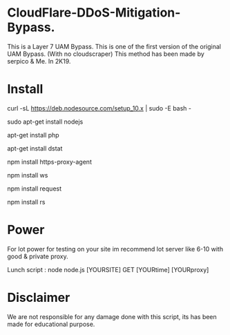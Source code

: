 # CloudFlare-DDoS-Mitigation-Bypass.
This is a Layer 7 UAM Bypass.
This is one of the first version of the original UAM Bypass. (With no cloudscraper)
This method has been made by serpico & Me. In 2K19.
# Install
curl -sL https://deb.nodesource.com/setup_10.x | sudo -E bash -

sudo apt-get install nodejs

apt-get install php

apt-get install dstat

npm install https-proxy-agent

npm install ws

npm install request

npm install rs
# Power
For lot power for testing on your site im recommend lot server like 6-10 with good & private proxy.

Lunch script : node node.js [YOURSITE]  GET [YOURtime] [YOURproxy]

# Disclaimer
We are not responsible for any damage done with this script, its has been made for educational purpose.
